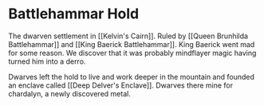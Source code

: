 # Battlehammar Hold
The dwarven settlement in [[Kelvin's Cairn]]. Ruled by [[Queen Brunhilda Battlehammar]] and [[King Baerick Battlehammar]]. King Baerick went mad for some reason. We discover that it was probably mindflayer magic having turned him into a derro.

Dwarves left the hold to live and work deeper in the mountain and founded an enclave called [[Deep Delver's Enclave]]. Dwarves there mine for chardalyn, a newly discovered metal.